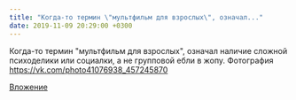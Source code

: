 ```yaml
---
title: "Когда-то термин \"мультфильм для взрослых\", означал..."
date: 2019-11-09 20:29:00 +0300
---
```


Когда-то термин "мультфильм для взрослых", означал наличие сложной психоделики или социалки, а не групповой ебли в жопу.
Фотография
https://vk.com/photo41076938_457245870

[Вложение](https://vk.com/photo41076938_457245870)
